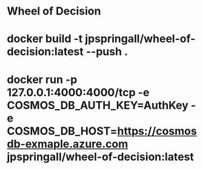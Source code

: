 # Wheel of Decision

# docker build -t jpspringall/wheel-of-decision:latest --push .

# docker run -p 127.0.0.1:4000:4000/tcp -e COSMOS_DB_AUTH_KEY=AuthKey -e COSMOS_DB_HOST=https://cosmosdb-exmaple.azure.com jpspringall/wheel-of-decision:latest

